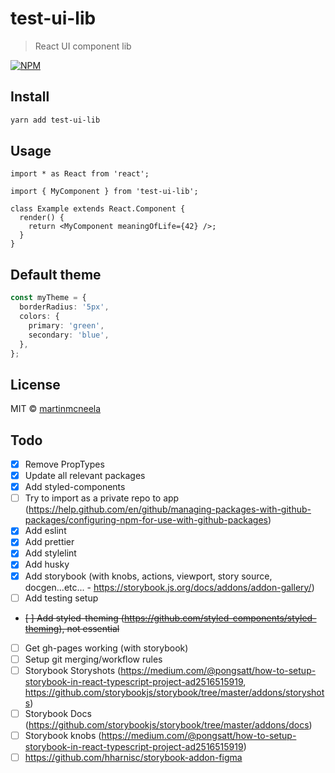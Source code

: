 # test-ui-lib

> React UI component lib

[![NPM](https://img.shields.io/npm/v/test-ui-lib.svg)](https://www.npmjs.com/package/test-ui-lib)

## Install

```bash
yarn add test-ui-lib
```

## Usage

```tsx
import * as React from 'react';

import { MyComponent } from 'test-ui-lib';

class Example extends React.Component {
  render() {
    return <MyComponent meaningOfLife={42} />;
  }
}
```

## Default theme

```ts
const myTheme = {
  borderRadius: '5px',
  colors: {
    primary: 'green',
    secondary: 'blue',
  },
};
```

## License

MIT © [martinmcneela](https://github.com/martinmcneela)

## Todo

- [x] Remove PropTypes
- [x] Update all relevant packages
- [x] Add styled-components
- [ ] Try to import as a private repo to app (https://help.github.com/en/github/managing-packages-with-github-packages/configuring-npm-for-use-with-github-packages)
- [x] Add eslint
- [x] Add prettier
- [x] Add stylelint
- [x] Add husky
- [x] Add storybook (with knobs, actions, viewport, story source, docgen...etc... - https://storybook.js.org/docs/addons/addon-gallery/)
- [ ] Add testing setup
- ~~[ ] Add styled-theming (https://github.com/styled-components/styled-theming), not essential~~
- [ ] Get gh-pages working (with storybook)
- [ ] Setup git merging/workflow rules
- [ ] Storybook Storyshots (https://medium.com/@pongsatt/how-to-setup-storybook-in-react-typescript-project-ad2516515919, https://github.com/storybookjs/storybook/tree/master/addons/storyshots)
- [ ] Storybook Docs (https://github.com/storybookjs/storybook/tree/master/addons/docs)
- [ ] Storybook knobs (https://medium.com/@pongsatt/how-to-setup-storybook-in-react-typescript-project-ad2516515919)
- [ ] https://github.com/hharnisc/storybook-addon-figma
